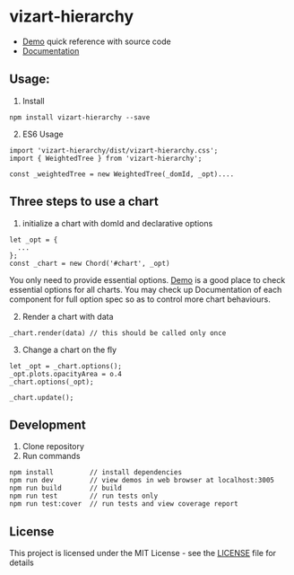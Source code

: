 # vizart-hierarchy

* [Demo](https://vizartjs.github.io/demo.html) quick reference with source code
* [Documentation](https://github.com/VizArtJS/vizart-hierarchy/wiki)



## Usage:

1. Install

```
npm install vizart-hierarchy --save
```

2. ES6 Usage

```
import 'vizart-hierarchy/dist/vizart-hierarchy.css';
import { WeightedTree } from 'vizart-hierarchy';

const _weightedTree = new WeightedTree(_domId, _opt)....
```

## Three steps to use a chart
1. initialize a chart with domId and declarative options
```
let _opt = {
  ...
};
const _chart = new Chord('#chart', _opt)
```
You only need to provide essential options. [Demo](https://vizartjs.github.io/demo.html) is a good place to check essential options for all charts. You may check up Documentation of each component for full option spec so as to control more chart behaviours.

2. Render a chart with data
```
_chart.render(data) // this should be called only once
```
3. Change a chart on the fly
```
let _opt = _chart.options();
_opt.plots.opacityArea = o.4
_chart.options(_opt);

_chart.update();
```


## Development
1. Clone repository
2. Run commands
```
npm install         // install dependencies
npm run dev         // view demos in web browser at localhost:3005
npm run build       // build
npm run test        // run tests only
npm run test:cover  // run tests and view coverage report
```


## License

This project is licensed under the MIT License - see the [LICENSE](LICENSE) file for details
